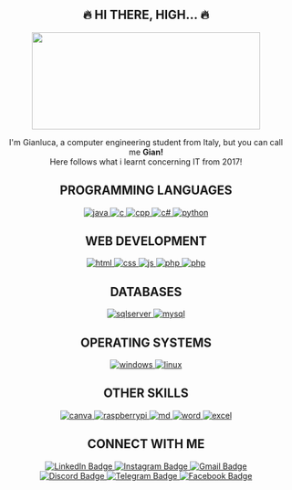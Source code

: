 <h2 align="center">🔥 HI THERE, HIGH... 🔥 </h2>

<p align="center">
    <img src="https://i.giphy.com/media/v1.Y2lkPTc5MGI3NjExdnZ0MDlrN2thY2h1bnc2endxdHB1cW9xY3Rza244aGhuODdnc2hheiZlcD12MV9pbnRlcm5hbF9naWZfYnlfaWQmY3Q9Zw/897vm5ABNbgFW/giphy.gif" width="400" height="170" />
</p>

<p align="center">
I'm Gianluca, a computer engineering student from Italy, but you can call me <b>Gian!</b><br>
Here follows what i learnt concerning IT from 2017!
</p>

<h2 align="center"> PROGRAMMING LANGUAGES </h2>
<p align = "center">
    <a href = "https://www.java.com/it/">
        <img src="https://skillicons.dev/icons?i=java"
        alt="java"/>
    </a>
    <a href = "https://it.wikipedia.org/wiki/C_(linguaggio_di_programmazione)">
        <img src="https://skillicons.dev/icons?i=c" alt="c"/>
    </a>
    <a href = "https://isocpp.org/">
        <img src="https://skillicons.dev/icons?i=cpp" alt="cpp"/>
    </a>
    <a href = "https://dotnet.microsoft.com/it-it/languages/csharp">
        <img src="https://skillicons.dev/icons?i=cs" alt="c#"/>
    </a>
    <a href = "https://www.python.org/">
        <img src="https://skillicons.dev/icons?i=python" alt="python"/>
    </a>
</p>

<h2 align="center"> WEB DEVELOPMENT </h2>
<p align = "center">
    <a href = "https://developer.mozilla.org/en-US/docs/Web/HTML">
        <img src="https://skillicons.dev/icons?i=html"
        alt="html"/>
    </a>
    <a href = "https://www.w3.org/Style/CSS/Overview.en.html">
        <img src="https://skillicons.dev/icons?i=css" alt="css"/>
    </a>
    <a href = "https://developer.mozilla.org/en-US/docs/Web/JavaScript">
        <img src="https://skillicons.dev/icons?i=js" alt="js"/>
    </a>
    <a href = "https://www.php.net/">
        <img src="https://skillicons.dev/icons?i=php" alt="php"/>
    </a>
    <a href = "https://getbootstrap.com/">
        <img src="https://skillicons.dev/icons?i=bootstrap" alt="php"/>
    </a>
</p>

<h2 align="center"> DATABASES </h2>
<p align = "center">
    <a href = "https://www.microsoft.com/it-it/sql-server/sql-server-2022">
        <img src="https://go-skill-icons.vercel.app/api/icons?i=sqlserver"
        alt="sqlserver"/>
    </a>
    <a href = "https://www.mysql.com/it/">
        <img src="https://go-skill-icons.vercel.app/api/icons?i=mysql"
        alt="mysql"/>
    </a>
</p>

<h2 align="center"> OPERATING SYSTEMS </h2>
<p align = "center">
    <a href = "https://www.microsoft.com/it-it/windows?r=1">
        <img src="https://go-skill-icons.vercel.app/api/icons?i=windows"
        alt="windows"/>
    </a>
    <a href = "https://www.linux.it/">
        <img src="https://go-skill-icons.vercel.app/api/icons?i=linux"
        alt="linux"/>
    </a>
</p>

<h2 align="center"> OTHER SKILLS </h2>
<p align = "center">
    <a href = "https://www.canva.com/">
        <img src="https://go-skill-icons.vercel.app/api/icons?i=canva"
        alt="canva"/>
    </a>
    <a href = "https://www.raspberrypi.com/">
        <img src="https://go-skill-icons.vercel.app/api/icons?i=raspberrypi"
        alt="raspberrypi"/>
    </a>
     <a href = "https://www.markdownguide.org/">
        <img src="https://skillicons.dev/icons?i=md" 
        alt="md"/>
    </a>
    <a href = "https://www.microsoft.com/it-it/microsoft-365/word?market=it">
        <img src="https://go-skill-icons.vercel.app/api/icons?i=word"
        alt="word"/>
    </a>
     <a href = "https://www.microsoft.com/it-it/microsoft-365/excel?market=it">
        <img src="https://go-skill-icons.vercel.app/api/icons?i=excel"
        alt="excel"/>
    </a>
</p>

<h2 align="center"> CONNECT WITH ME </h2>
<div id="badges" align="center">
    <a href="https://www.linkedin.com/in/gianluca-ravaglia-530812237/">
        <img src="https://img.shields.io/badge/LinkedIn-blue?style=for-the-badge&logo=linkedin&logoColor=white" alt="LinkedIn Badge"/>
    </a>
    <a href="https://www.instagram.com/gianlu_ravaglia/">
        <img src="https://img.shields.io/badge/Instagram-%23E4405F.svg?style=for-the-badge&logo=Instagram&logoColor=white" alt="Instagram Badge"/>
    </a>
    <a href="mailto:gianlurava2003@gmail.com">
        <img src="https://img.shields.io/badge/Gmail-D14836?style=for-the-badge&logo=gmail&logoColor=white" alt="Gmail Badge"/>
    </a>
        <br>
        <a href="https://discord.com/users/gnanlu">
        <img src="https://img.shields.io/badge/Discord-%235865F2.svg?style=for-the-badge&logo=discord&logoColor=white" alt="Discord Badge"/>
    </a>
    <a href="https://t.me/Gnanlu03">
        <img src="https://img.shields.io/badge/Telegram-2CA5E0?style=for-the-badge&logo=telegram&logoColor=white" alt="Telegram Badge"/>
    </a>    
    <a href="https://www.facebook.com/gianlu.rava">
        <img src="https://img.shields.io/badge/Facebook-%231877F2.svg?style=for-the-badge&logo=Facebook&logoColor=white" alt="Facebook Badge"/>
    </a>  
</div>
